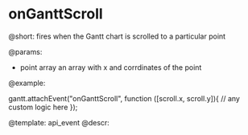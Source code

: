 onGanttScroll
=============

@short:
	fires when the Gantt chart is scrolled to a particular point

@params:
- point		array		an array with x and corrdinates of the point


@example:

gantt.attachEvent("onGanttScroll", function ([scroll.x, scroll.y]){
    // any custom logic here
});


@template:	api_event
@descr:

